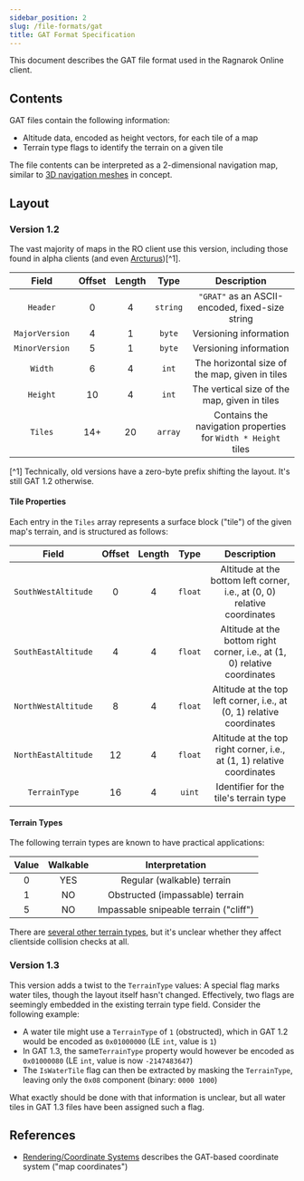 ```yaml
---
sidebar_position: 2
slug: /file-formats/gat
title: GAT Format Specification
---
```


This document describes the GAT file format used in the Ragnarok Online client.

## Contents

GAT files contain the following information:

- Altitude data, encoded as height vectors, for each tile of a map
- Terrain type flags to identify the terrain on a given tile

The file contents can be interpreted as a 2-dimensional navigation map, similar to [3D navigation meshes](https://en.wikipedia.org/wiki/Navigation_mesh) in concept.

## Layout

### Version 1.2

The vast majority of maps in the RO client use this version, including those found in alpha clients (and even [Arcturus](/arcturus))[^1].

|     Field      | Offset | Length |   Type   |                          Description                          |
| :------------: | :----: | :----: | :------: | :-----------------------------------------------------------: |
|    `Header`    |   0    |   4    | `string` |        `"GRAT"` as an ASCII-encoded, fixed-size string        |
| `MajorVersion` |   4    |   1    |  `byte`  |                    Versioning information                     |
| `MinorVersion` |   5    |   1    |  `byte`  |                    Versioning information                     |
|    `Width`     |   6    |   4    |  `int`   |        The horizontal size of the map, given in tiles         |
|    `Height`    |   10   |   4    |  `int`   |         The vertical size of the map, given in tiles          |
|    `Tiles`     |  14+   |   20   | `array`  | Contains the navigation properties for `Width * Height` tiles |

[^1] Technically, old versions have a zero-byte prefix shifting the layout. It's still GAT 1.2 otherwise.

#### Tile Properties

Each entry in the `Tiles` array represents a surface block ("tile") of the given map's terrain, and is structured as follows:

|        Field        | Offset | Length |  Type   |                                Description                                |
| :-----------------: | :----: | :----: | :-----: | :-----------------------------------------------------------------------: |
| `SouthWestAltitude` |   0    |   4    | `float` | Altitude at the bottom left corner, i.e., at (0, 0) relative coordinates  |
| `SouthEastAltitude` |   4    |   4    | `float` | Altitude at the bottom right corner, i.e., at (1, 0) relative coordinates |
| `NorthWestAltitude` |   8    |   4    | `float` |   Altitude at the top left corner, i.e., at (0, 1) relative coordinates   |
| `NorthEastAltitude` |   12   |   4    | `float` |  Altitude at the top right corner, i.e., at (1, 1) relative coordinates   |
|    `TerrainType`    |   16   |   4    | `uint`  |                  Identifier for the tile's terrain type                   |

#### Terrain Types

The following terrain types are known to have practical applications:

| Value | Walkable |             Interpretation             |
| :---: | :------: | :------------------------------------: |
|   0   |   YES    |       Regular (walkable) terrain       |
|   1   |    NO    |    Obstructed (impassable) terrain     |
|   5   |    NO    | Impassable snipeable terrain ("cliff") |

There are [several other terrain types](https://openkore.com/wiki/Field_file_format), but it's unclear whether they affect clientside collision checks at all.

### Version 1.3

This version adds a twist to the `TerrainType` values: A special flag marks water tiles, though the layout itself hasn't changed. Effectively, two flags are seemingly embedded in the existing terrain type field. Consider the following example:

- A water tile might use a `TerrainType` of `1` (obstructed), which in GAT 1.2 would be encoded as `0x01000000` (LE `int`, value is `1`)
- In GAT 1.3, the same`TerrainType` property would however be encoded as `0x01000080` (LE `int`, value is now `-2147483647`)
- The `IsWaterTile` flag can then be extracted by masking the `TerrainType`, leaving only the `0x08` component (binary: `0000 1000`)

What exactly should be done with that information is unclear, but all water tiles in GAT 1.3 files have been assigned such a flag.

## References

- [Rendering/Coordinate Systems](/rendering/coordinate-systems) describes the GAT-based coordinate system ("map coordinates")

